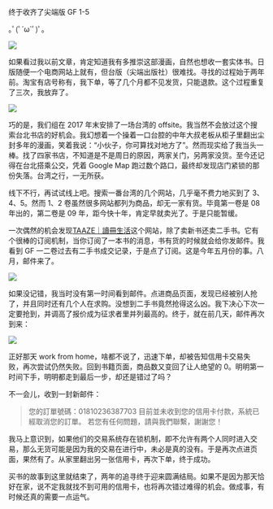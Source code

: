 终于收齐了尖端版 GF 1-5

｡ﾟ(ﾟ´ω`ﾟ)ﾟ｡

![](http://image-laike9m.oss-cn-beijing.aliyuncs.com/GF_spp.jpg)

如果看过我以前文章，肯定知道我有多推崇这部漫画，自然也想收一套实体书。日版随便一个电商网站上就有，但台版（尖端出版社）很难找。寻找的过程始于两年前。淘宝有店号称有，我下单，等了几个月都不见发货，只能退款。这个过程重复了三次，我放弃了。

![](http://image-laike9m.oss-cn-beijing.aliyuncs.com/GF_taobao.png)

巧的是，我们组在 2017 年末安排了一场台湾的 offsite。我当然不会放过这个搜索台北书店的好机会。我幻想着一个操着一口台腔的中年大叔老板从柜子里翻出尘封多年的漫画，笑着我说：“小伙子，你可算找对地方了”。然而现实给了我当头一棒。找了四家书店，不知道是不是周日的原因，两家关门，另两家没货。至今还记得在台北搭乘公交，凭着 Google Map 跑过数个路口，最终却发现店门紧锁的那份失落。台湾之行，一无所获。

线下不行，再试试线上吧。搜索一番台湾的几个网站，几乎毫不费力地买到了 3、4、5。然而 1、2 卷虽然很多网站都列为商品，却无一家有货。毕竟第一卷是 08 年出的，第二卷是 09 年，距今快十年，肯定早就卖光了。于是只能暂缓。

一次偶然的机会发现[TAAZE｜讀冊生活](https://www.taaze.tw/)这个网站，除了卖新书还卖二手书。它有个很棒的订阅机制，当你订阅了一本书的消息，书有货的时候就会给你发邮件。我看到 GF 一二卷过去有二手书成交记录，于是点了订阅。这是今年五月份的事。八月，邮件来了。

![](http://image-laike9m.oss-cn-beijing.aliyuncs.com/GF_mail1.png)

如果没记错，我当时没有第一时间看到邮件。点进商品页面，发现已经被别人抢了，并且同时还有几个人在求购。没想到二手书竟然抢得这么凶。我下决心下次一定要抢到，并调高了报价成为征求者里并列最高的。终于，就在前几天，邮件再次到来：

![](http://image-laike9m.oss-cn-beijing.aliyuncs.com/GF_mail2.png)

正好那天 work from home，啥都不说了，迅速下单，却被告知信用卡交易失败，再次尝试仍然失败。回到书籍页面，商品数又变回了让人绝望的 0。明明第一时间下手，明明都走到最后一步，却还是错过了吗？

不一会儿，收到一封新邮件：

> 您的訂單號碼：01810236387703
> 目前並未收到您的信用卡付款，系統已經取消您的訂單。 
> 若您有任何問題，請與我們聯繫，謝謝您！

我马上意识到，如果他们的交易系统存在锁机制，即不允许有两个人同时进入交易，那么无货可能是因为我的交易在进行中，未必是真的没有。于是再次点进页面，果然有了。从家里翻出另一张信用卡，再次下单，终于成功。

买书的故事到这里就结束了，两年的追寻终于迎来圆满结局。如果不是因为那天恰好在家，说不定我就找不到可用的信用卡，也将再次错过难得的机会。做成事，有时候还真的需要一点运气。
